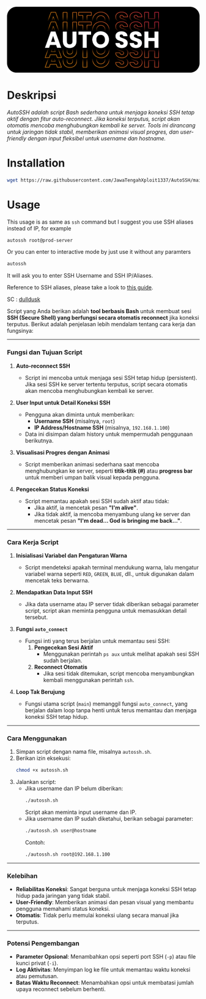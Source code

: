 <p align="center">
  <a href="https://github.com/JawaTengahXploit1337/AutoSSH" alt="AutoSSH">
    <img src="image.png" alt="AutoSSH">
  </a>
</p>

# Deskripsi

*AutoSSH adalah script Bash sederhana untuk menjaga koneksi SSH tetap aktif dengan fitur auto-reconnect. Jika koneksi terputus, script akan otomatis mencoba menghubungkan kembali ke server. Tools ini dirancang untuk jaringan tidak stabil, memberikan animasi visual progres, dan user-friendly dengan input fleksibel untuk username dan hostname.*

# Installation

```bash
wget https://raw.githubusercontent.com/JawaTengahXploit1337/AutoSSH/main/autossh.sh -O /usr/local/bin/autossh
```
# Usage

This usage is as same as `ssh` command but I suggest you use SSH aliases instead of IP, for example

```bash
autossh root@prod-server
```
Or you can enter to interactive mode by just use it without any paramters

```bash
autossh
```
It will ask you to enter SSH Username and SSH IP/Aliases.

Reference to SSH aliases, please take a look to [this guide](https://coderwall.com/p/dou7uw/multiple-aliases-on-every-entry-of-ssh-s-config-file).

SC : [dulldusk](https://github.com/dulldusk/autossh)

Script yang Anda berikan adalah **tool berbasis Bash** untuk membuat sesi **SSH (Secure Shell) yang berfungsi secara otomatis reconnect** jika koneksi terputus. Berikut adalah penjelasan lebih mendalam tentang cara kerja dan fungsinya:

---

### **Fungsi dan Tujuan Script**
1. **Auto-reconnect SSH**  
   - Script ini mencoba untuk menjaga sesi SSH tetap hidup (persistent). Jika sesi SSH ke server tertentu terputus, script secara otomatis akan mencoba menghubungkan kembali ke server.

2. **User Input untuk Detail Koneksi SSH**  
   - Pengguna akan diminta untuk memberikan:
     - **Username SSH** (misalnya, `root`)
     - **IP Address/Hostname SSH** (misalnya, `192.168.1.100`)
   - Data ini disimpan dalam history untuk mempermudah penggunaan berikutnya.

3. **Visualisasi Progres dengan Animasi**  
   - Script memberikan animasi sederhana saat mencoba menghubungkan ke server, seperti **titik-titik (#)** atau **progress bar** untuk memberi umpan balik visual kepada pengguna.

4. **Pengecekan Status Koneksi**  
   - Script memantau apakah sesi SSH sudah aktif atau tidak:
     - Jika aktif, ia mencetak pesan **"I'm alive"**.
     - Jika tidak aktif, ia mencoba menyambung ulang ke server dan mencetak pesan **"I'm dead... God is bringing me back..."**.

---

### **Cara Kerja Script**

1. **Inisialisasi Variabel dan Pengaturan Warna**  
   - Script mendeteksi apakah terminal mendukung warna, lalu mengatur variabel warna seperti `RED`, `GREEN`, `BLUE`, dll., untuk digunakan dalam mencetak teks berwarna.

2. **Mendapatkan Data Input SSH**  
   - Jika data username atau IP server tidak diberikan sebagai parameter script, script akan meminta pengguna untuk memasukkan detail tersebut.

3. **Fungsi `auto_connect`**  
   - Fungsi inti yang terus berjalan untuk memantau sesi SSH:
     1. **Pengecekan Sesi Aktif**  
        - Menggunakan perintah `ps aux` untuk melihat apakah sesi SSH sudah berjalan.
     2. **Reconnect Otomatis**  
        - Jika sesi tidak ditemukan, script mencoba menyambungkan kembali menggunakan perintah `ssh`.

4. **Loop Tak Berujung**  
   - Fungsi utama script (`main`) memanggil fungsi `auto_connect`, yang berjalan dalam loop tanpa henti untuk terus memantau dan menjaga koneksi SSH tetap hidup.

---

### **Cara Menggunakan**
1. Simpan script dengan nama file, misalnya `autossh.sh`.
2. Berikan izin eksekusi:  
   ```bash
   chmod +x autossh.sh
   ```
3. Jalankan script:
   - Jika username dan IP belum diberikan:  
     ```bash
     ./autossh.sh
     ```
     Script akan meminta input username dan IP.
   - Jika username dan IP sudah diketahui, berikan sebagai parameter:  
     ```bash
     ./autossh.sh user@hostname
     ```
     Contoh:
     ```bash
     ./autossh.sh root@192.168.1.100
     ```

---

### **Kelebihan**
- **Reliabilitas Koneksi**: Sangat berguna untuk menjaga koneksi SSH tetap hidup pada jaringan yang tidak stabil.
- **User-Friendly**: Memberikan animasi dan pesan visual yang membantu pengguna memahami status koneksi.
- **Otomatis**: Tidak perlu memulai koneksi ulang secara manual jika terputus.

---

### **Potensi Pengembangan**
- **Parameter Opsional**: Menambahkan opsi seperti port SSH (`-p`) atau file kunci privat (`-i`).
- **Log Aktivitas**: Menyimpan log ke file untuk memantau waktu koneksi atau pemutusan.
- **Batas Waktu Reconnect**: Menambahkan opsi untuk membatasi jumlah upaya reconnect sebelum berhenti.

